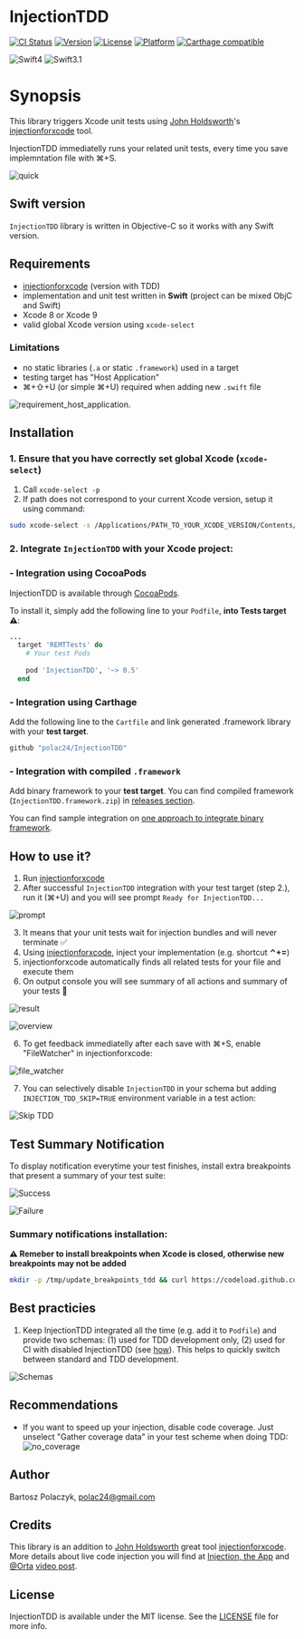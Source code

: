 # InjectionTDD

[![CI Status](http://img.shields.io/travis/polac24/InjectionTDD.svg?style=flat)](https://travis-ci.org/polac24/InjectionTDD)
[![Version](https://img.shields.io/cocoapods/v/InjectionTDD.svg?style=flat)](http://cocoapods.org/pods/InjectionTDD)
[![License](https://img.shields.io/cocoapods/l/InjectionTDD.svg?style=flat)](http://cocoapods.org/pods/InjectionTDD)
[![Platform](https://img.shields.io/cocoapods/p/InjectionTDD.svg?style=flat)](http://cocoapods.org/pods/InjectionTDD)
[![Carthage compatible](https://img.shields.io/badge/Carthage-compatible-4BC51D.svg?style=flat)](https://github.com/Carthage/Carthage)

![Swift4](https://img.shields.io/badge/Swift-4.0-brightgreen.svg)
![Swift3.1](https://img.shields.io/badge/Swift-3.1-yellowgreen.svg)

# Synopsis

This library triggers Xcode unit tests using [John Holdsworth](https://github.com/johnno1962)'s [injectionforxcode](https://github.com/johnno1962/injectionforxcode) tool.

InjectionTDD immediatelly runs your related unit tests, every time you save implemntation file with ⌘+S.

![quick](documentation/gifs/quick.gif)


## Swift version

`InjectionTDD` library is written in Objective-C so it works with any Swift version.

## Requirements

* [injectionforxcode](http://johnholdsworth.com/injection.html) (version with TDD)
* implementation and unit test written in **Swift** (project can be mixed ObjC and Swift)
* Xcode 8 or Xcode 9
* valid global Xcode version using `xcode-select`

### Limitations

* no static libraries (`.a` or static `.framework`) used in a target
* testing target has "Host Application"
* ⌘+⇧+U (or simple ⌘+U)  required when adding new `.swift` file

![requirement_host_application](documentation/images/requirement_host_application.png).

## Installation

### 1. Ensure that you have correctly set global Xcode (`xcode-select`)

1. Call `xcode-select -p`
2. If path does not correspond to your current Xcode version, setup it using command:

```bash
sudo xcode-select -s /Applications/PATH_TO_YOUR_XCODE_VERSION/Contents/Developer
```

### 2. Integrate `InjectionTDD` with your Xcode project:

### - Integration using CocoaPods

InjectionTDD is available through [CocoaPods](http://cocoapods.org).

To install it, simply add the following line to your `Podfile`, **into Tests target :warning:**:

```ruby
...
  target 'REMTTests' do
    # Your test Pods
  
    pod 'InjectionTDD', '~> 0.5'
  end
```

### - Integration using Carthage

Add the following line to the `Cartfile` and link generated .framework library with your **test target**.
```ruby
github "polac24/InjectionTDD"
```

### - Integration with compiled  `.framework`

Add binary framework to your **test target**. You can find compiled framework (`InjectionTDD.framework.zip`) in [releases section](https://github.com/polac24/InjectionTDD/releases).

You can find sample integration on [one approach to integrate binary framework](documentation/Integrate_binary.md).

## How to use it?

1. Run [injectionforxcode](https://github.com/johnno1962/injectionforxcode)
2. After successful  `InjectionTDD` integration with your test target (step 2.), run it (⌘+U) and you will see prompt `Ready for InjectionTDD...`

![prompt](documentation/images/prompt.png)

3. It means that your unit tests wait for injection bundles and will never terminate :white_check_mark:
4. Using [injectionforxcode](https://github.com/johnno1962/injectionforxcode), inject your implementation (e.g. shortcut **⌃+=**)
5. injectionforxcode automatically finds all related tests for your file and execute them
6. On output console you will see summary of all actions and summary of your tests :tada:

![result](documentation/images/result.png)

![overview](documentation/gifs/overview.gif)

6. To get feedback immediatelly after each save with ⌘+S, enable "FileWatcher" in injectionforxcode:

![file_watcher](documentation/images/file_watcher.png)

7. You can selectively disable `InjectionTDD` in your schema but adding `INJECTION_TDD_SKIP=TRUE` environment variable in a test action:

![Skip TDD](documentation/images/skip.png)

## Test Summary Notification

To display notification everytime your test finishes, install extra breakpoints that present a summary of your test suite:

![Success](documentation/images/notification_success.png)

![Failure](documentation/images/notification_failure.png)


### Summary notifications installation:

**:warning: Remeber to install breakpoints when Xcode is closed, otherwise new breakpoints may not be added**


```bash
mkdir -p /tmp/update_breakpoints_tdd && curl https://codeload.github.com/polac24/InjectionTDD/tar.gz/master | tar -xz --strip=3 --directory /tmp/update_breakpoints_tdd InjectionTDD-master/scripts/update_breakpoints/ && cd /tmp/update_breakpoints_tdd/ && ./update_breakpoints.sh && cd -
```

## Best practicies

1. Keep InjectionTDD integrated all the time (e.g. add it to `Podfile`) and provide two schemas: (1) used for TDD development only, (2) used for CI with disabled InjectionTDD (see [how](#how-to-use-it)). This helps to quickly switch between standard and TDD development.

![Schemas](documentation/images/schemas.png)


## Recommendations

* If you want to speed up your injection, disable code coverage. Just unselect "Gather coverage data" in your test scheme when doing TDD: ![no_coverage](documentation/images/no_coverage.png)


## Author

Bartosz Polaczyk, polac24@gmail.com

## Credits

This library is an addition to [John Holdsworth](https://github.com/johnno1962) great tool [injectionforxcode](https://github.com/johnno1962/injectionforxcode). More details about live code injection you will find at [Injection, the App](http://johnholdsworth.com/injection.html) and [@Orta](https://twitter.com/@orta) [video post](http://artsy.github.io/blog/2016/03/05/iOS-Code-Injection/).

## License

InjectionTDD is available under the MIT license. See the [LICENSE](LICENSE) file for more info.
